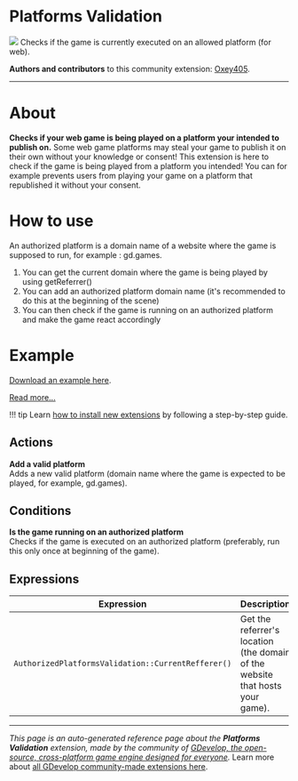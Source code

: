 # Platforms Validation

<img src="https://asset-resources.gdevelop.io/public-resources/Icons/0d42bc9711bc135b0dfb0084a37469540468e243a560339b99e399bd77f48010_check-decagram.svg" class="extension-icon"></img>
Checks if the game is currently executed on an allowed platform (for web).

**Authors and contributors** to this community extension: [Oxey405](https://gd.games/Oxey405).

---

# About

**Checks if your web game is being played on a platform your intended to publish on.**
Some web game platforms may steal your game to publish it on their own without your knowledge or consent!
This extension is here to check if the game is being played from a platform you intended!
You can for example prevents users from playing your game on a platform that republished it without your consent. 

# How to use
An authorized platform is a domain name of a website where the game is supposed to run, for example : gd.games.
1. You can get the current domain where the game is being played by using getReferrer()
2. You can add an authorized platform domain name (it's recommended to do this at the beginning of the scene)
3. You can then check if the game is running on an authorized platform and make the game react accordingly

# Example
[Download an example here](https://oxey405.com/projects/execution-context).

[Read more...](https://oxey405.com/projects/execution-context/index.html)

!!! tip
    Learn [how to install new extensions](/gdevelop5/extensions/search) by following a step-by-step guide.

## Actions

**Add a valid platform**  
Adds a new valid platform (domain name where the game is expected to be played, for example, gd.games).

## Conditions

**Is the game running on an authorized platform**  
Checks if the game is executed on an authorized platform (preferably, run this only once at beginning of the game).

## Expressions

| Expression | Description |  |
|-----|-----|-----|
| `AuthorizedPlatformsValidation::CurrentRefferer()` | Get the referrer's location (the domain of the website that hosts your game). ||


---

*This page is an auto-generated reference page about the **Platforms Validation** extension, made by the community of [GDevelop, the open-source, cross-platform game engine designed for everyone](https://gdevelop.io/).* Learn more about [all GDevelop community-made extensions here](/gdevelop5/extensions).